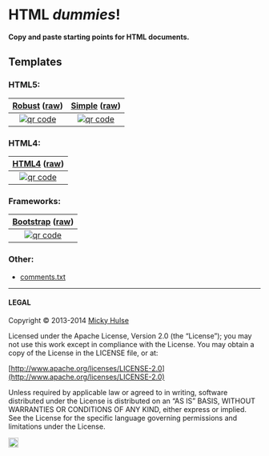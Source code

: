 # HTML _dummies_!

**Copy and paste starting points for HTML documents.**

## Templates

### HTML5:

[Robust](http://mhulse.github.io/html-dummies/html5/robust.html) ([raw](https://raw.github.com/mhulse/html-dummies/gh-pages/html5/robust.html)) | [Simple](http://mhulse.github.io/html-dummies/html5/simple.html) ([raw](https://raw.github.com/mhulse/html-dummies/gh-pages/html5/simple.html))
:-: | :-:
[![qr code](http://chart.apis.google.com/chart?cht=qr&chl=http://mhulse.github.io/html-dummies/html5/index.html&chs=200x200)](http://mhulse.github.io/html-dummies/html5/) | [![qr code](http://chart.apis.google.com/chart?cht=qr&chl=http://mhulse.github.io/html-dummies/html5/simple.html&chs=200x200)](http://mhulse.github.io/html-dummies/html5/simple.html)

### HTML4:

| [HTML4](http://mhulse.github.io/html-dummies/html4/) ([raw](https://raw.github.com/mhulse/html-dummies/gh-pages/html4/index.html)) |
| :-: |
| [![qr code](http://chart.apis.google.com/chart?cht=qr&chl=http://mhulse.github.io/html-dummies/html4/index.html&chs=200x200)](http://mhulse.github.io/html-dummies/html4/) |

### Frameworks:

| [Bootstrap](http://mhulse.github.io/html-dummies/html5/bootstrap.html) ([raw](https://raw.github.com/mhulse/html-dummies/gh-pages/html5/bootstrap.html)) |
| :-: |
| [![qr code](http://chart.apis.google.com/chart?cht=qr&chl=http://mhulse.github.io/html-dummies/html5/bootstrap.html&chs=200x200)](http://mhulse.github.io/html-dummies/html5/bootstrap.html) |

### Other:

* [comments.txt](http://mhulse.github.io/html-dummies/other/comments.txt)

---

#### LEGAL

Copyright © 2013-2014 [Micky Hulse](http://mky.io)

Licensed under the Apache License, Version 2.0 (the “License”); you may not use this work except in compliance with the License. You may obtain a copy of the License in the LICENSE file, or at:

[http://www.apache.org/licenses/LICENSE-2.0](http://www.apache.org/licenses/LICENSE-2.0)

Unless required by applicable law or agreed to in writing, software distributed under the License is distributed on an “AS IS” BASIS, WITHOUT WARRANTIES OR CONDITIONS OF ANY KIND, either express or implied. See the License for the specific language governing permissions and limitations under the License.

<img width="20" height="20" align="absmiddle" src="https://github.global.ssl.fastly.net/images/icons/emoji/octocat.png" alt=":octocat:" title=":octocat:" class="emoji">
